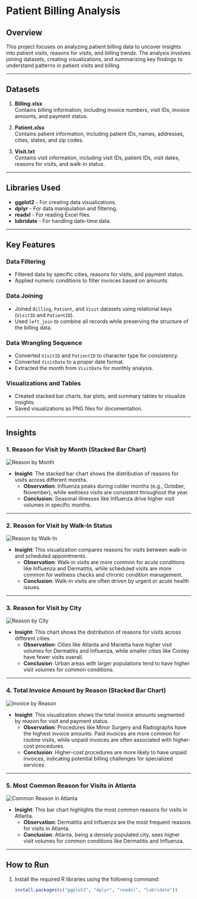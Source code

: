 # Patient Billing Analysis

## Overview
This project focuses on analyzing patient billing data to uncover insights into patient visits, reasons for visits, and billing trends. The analysis involves joining datasets, creating visualizations, and summarizing key findings to understand patterns in patient visits and billing.

---

## Datasets
1. **Billing.xlsx**  
   Contains billing information, including invoice numbers, visit IDs, invoice amounts, and payment status.

2. **Patient.xlsx**  
   Contains patient information, including patient IDs, names, addresses, cities, states, and zip codes.

3. **Visit.txt**  
   Contains visit information, including visit IDs, patient IDs, visit dates, reasons for visits, and walk-in status.

---

## Libraries Used
- **ggplot2** - For creating data visualizations.
- **dplyr** - For data manipulation and filtering.
- **readxl** - For reading Excel files.
- **lubridate** - For handling date-time data.

---

## Key Features
### Data Filtering
- Filtered data by specific cities, reasons for visits, and payment status.
- Applied numeric conditions to filter invoices based on amounts.

### Data Joining
- Joined `Billing`, `Patient`, and `Visit` datasets using relational keys (`VisitID` and `PatientID`).
- Used `left_join` to combine all records while preserving the structure of the billing data.

### Data Wrangling Sequence
- Converted `VisitID` and `PatientID` to character type for consistency.
- Converted `VisitDate` to a proper date format.
- Extracted the month from `VisitDate` for monthly analysis.

### Visualizations and Tables
- Created stacked bar charts, bar plots, and summary tables to visualize insights.
- Saved visualizations as PNG files for documentation.

---

## Insights

### 1. Reason for Visit by Month (Stacked Bar Chart)
![Reason by Month](reason_by_month.png)
- **Insight**: The stacked bar chart shows the distribution of reasons for visits across different months.  
  - **Observation**: Influenza peaks during colder months (e.g., October, November), while wellness visits are consistent throughout the year.  
  - **Conclusion**: Seasonal illnesses like Influenza drive higher visit volumes in specific months.

---

### 2. Reason for Visit by Walk-In Status
![Reason by Walk-In](reason_by_walkin.png)
- **Insight**: This visualization compares reasons for visits between walk-in and scheduled appointments.  
  - **Observation**: Walk-in visits are more common for acute conditions like Influenza and Dermatitis, while scheduled visits are more common for wellness checks and chronic condition management.  
  - **Conclusion**: Walk-in visits are often driven by urgent or acute health issues.

---

### 3. Reason for Visit by City
![Reason by City](reason_by_city.png)
- **Insight**: This chart shows the distribution of reasons for visits across different cities.  
  - **Observation**: Cities like Atlanta and Marietta have higher visit volumes for Dermatitis and Influenza, while smaller cities like Conley have fewer visits overall.  
  - **Conclusion**: Urban areas with larger populations tend to have higher visit volumes for common conditions.

---

### 4. Total Invoice Amount by Reason (Stacked Bar Chart)
![Invoice by Reason](invoice_by_reason.png)
- **Insight**: This visualization shows the total invoice amounts segmented by reason for visit and payment status.  
  - **Observation**: Procedures like Minor Surgery and Radiographs have the highest invoice amounts. Paid invoices are more common for routine visits, while unpaid invoices are often associated with higher-cost procedures.  
  - **Conclusion**: Higher-cost procedures are more likely to have unpaid invoices, indicating potential billing challenges for specialized services.

---

### 5. Most Common Reason for Visits in Atlanta
![Common Reason in Atlanta](common_reason_atlanta.png)
- **Insight**: This bar chart highlights the most common reasons for visits in Atlanta.  
  - **Observation**: Dermatitis and Influenza are the most frequent reasons for visits in Atlanta.  
  - **Conclusion**: Atlanta, being a densely populated city, sees higher visit volumes for common conditions like Dermatitis and Influenza.

---

## How to Run
1. Install the required R libraries using the following command:
   ```R
   install.packages(c("ggplot2", "dplyr", "readxl", "lubridate"))
